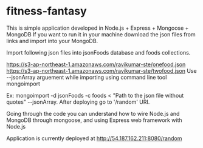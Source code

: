 fitness-fantasy
===============
This is simple application developed in Node.js + Express + Mongoose + MongoDB
If you want to run it in your machine download the json files from links and import 
into your MongoDB.

Import following json files into jsonFoods database and foods collections.

https://s3-ap-northeast-1.amazonaws.com/ravikumar-ste/onefood.json
https://s3-ap-northeast-1.amazonaws.com/ravikumar-ste/twofood.json
   Use --jsonArray arguement while importing using command line tool mongoimport
   
   Ex: mongoimport -d jsonFoods -c foods < "Path to the json file without quotes" --jsonArray.
   After deploying go to '/random' URI.

Going through the code you can understand how to wire Node.js and MongoDB through mongoose,
and using Express web framework with Node.js

Application is currently deployed at http://54.187.162.211:8080/random
